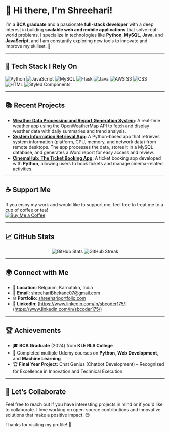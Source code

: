 # 👋 Hi there, I'm Shreehari!

I’m a **BCA graduate** and a passionate **full-stack developer** with a deep interest in building **scalable web and mobile applications** that solve real-world problems. I specialize in technologies like **Python**, **MySQL**, **Java**, and **JavaScript**, and I am constantly exploring new tools to innovate and improve my skillset. 🚀

---

## 🚀 **Tech Stack I Rely On**
<p>
  <img src="https://img.shields.io/badge/Python-3776AB?style=for-the-badge&logo=python&logoColor=white" alt="Python"/>
  <img src="https://img.shields.io/badge/JavaScript-F7DF1E?style=for-the-badge&logo=javascript&logoColor=black" alt="JavaScript"/>
  <img src="https://img.shields.io/badge/MySQL-4479A1?style=for-the-badge&logo=mysql&logoColor=white" alt="MySQL"/>
  <img src="https://img.shields.io/badge/Flask-000000?style=for-the-badge&logo=flask&logoColor=white" alt="Flask"/>
  <img src="https://img.shields.io/badge/Java-007396?style=for-the-badge&logo=java&logoColor=white" alt="Java"/>
  <img src="https://img.shields.io/badge/AWS_S3-569A31?style=for-the-badge&logo=amazon-s3&logoColor=white" alt="AWS S3"/>
  <img src="https://img.shields.io/badge/CSS-1572B6?style=for-the-badge&logo=css3&logoColor=white" alt="CSS"/>
  <img src="https://img.shields.io/badge/HTML-E34F26?style=for-the-badge&logo=html5&logoColor=white" alt="HTML"/>
  <img src="https://img.shields.io/badge/Styled--Components-DB7093?style=for-the-badge&logo=styled-components&logoColor=white" alt="Styled Components"/>
</p>

---

## 📚 **Recent Projects**

- **[Weather Data Processing and Report Generation System](https://github.com/sbcoder1/My_Learning/tree/main/Weather%20Data%20Processing%20and%20Report%20Generation%20System)**: A real-time weather app using the OpenWeatherMap API to fetch and display weather data with daily summaries and trend analysis.
- **[System Information Retrieval App](https://github.com/sbcoder1/My_Learning/tree/main/System%20Information%20Retrieval%20App)**:  A Python-based app that retrieves system information (platform, CPU, memory, and network data) from remote desktops. The app processes the data, stores it in a MySQL database, and generates a Word report for easy access and review.
- **[CinemaHub: The Ticket Booking App](https://github.com/sbcoder1/My_Learning/tree/main/CinemaHub%20The%20Ticket%20Booking%20App)**: A  ticket booking app developed with **Python**, allowing users to book tickets and manage cinema-related activities.

---


## ☕ **Support Me**
If you enjoy my work and would like to support me, feel free to treat me to a cup of coffee or tea!  
[![Buy Me a Coffee](https://img.shields.io/badge/Buy%20Me%20a%20Coffee-FFDD00?style=for-the-badge&logo=buy-me-a-coffee&logoColor=black)](https://www.buymeacoffee.com/shreehari)

---

## 📈 **GitHub Stats**
<p align="center">
  <img src="https://github-readme-stats.vercel.app/api?username=Shreehari&show_icons=true&count_private=true&theme=radical" alt="GitHub Stats" />
  <img src="https://github-readme-streak-stats.herokuapp.com?user=Shreehari&theme=radical" alt="GitHub Streak" />
</p>

---

## 🌍 **Connect with Me**
- 📍 **Location**: Belgaum, Karnataka, India
- 📧 **Email**: [shreehariBhekane07@gmail.com](mailto:shreehariBhekane07@gmail.com)
- 🌐 **Portfolio**: [shreehariportfolio.com](https://shreehariportfolio.com) 
- 🔗 **LinkedIn**: [https://www.linkedin.com/in/sbcoder175/](https://www.linkedin.com/in/sbcoder175/)

---

## 🏆 **Achievements**
- 🎓 **BCA Graduate** (2024) from **KLE RLS College**
- 🚀 Completed multiple Udemy courses on **Python**, **Web Development**, and **Machine Learning**
- 🏆 **Final Year Project:** Chat Genius (Chatbot Development) – Recognized for Excellence in Innovation and Technical Execution.

---

## 💬 **Let’s Collaborate**
Feel free to reach out if you have interesting projects in mind or if you'd like to collaborate. I love working on open-source contributions and innovative solutions that make a positive impact. 😊

Thanks for visiting my profile! 🙌


